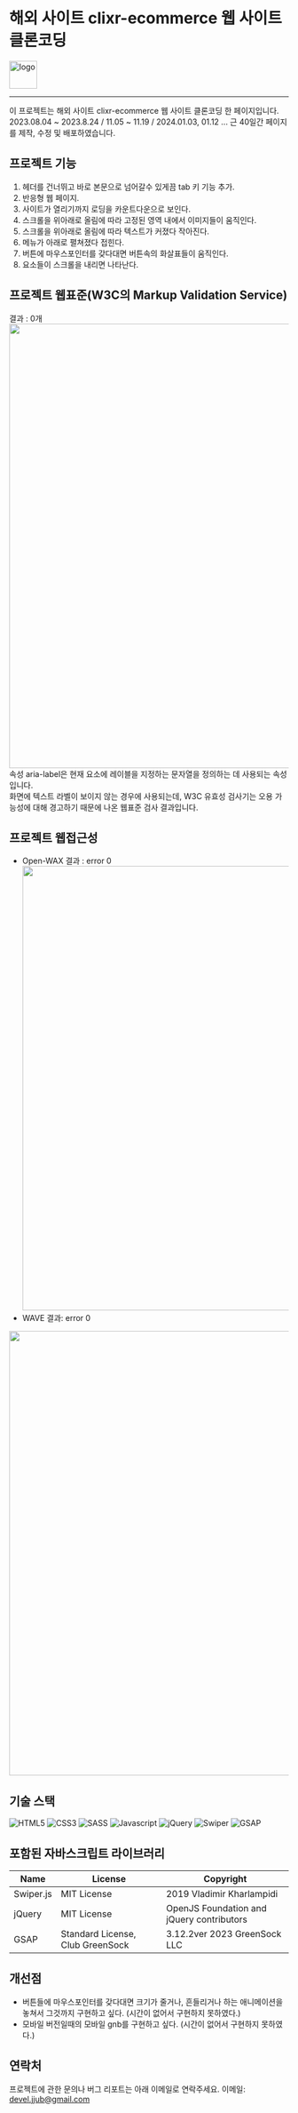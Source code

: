 # 해외 사이트 clixr-ecommerce 웹 사이트 클론코딩

  <img alt="logo" src="https://github.com/jjub0217/jjub0217.github.io/assets/62126380/b704d372-d2da-443e-ac70-f9086ad0ad77" width=50>


----
이 프로젝트는 해외 사이트 clixr-ecommerce 웹 사이트 클론코딩 한 페이지입니다.<br>
2023.08.04 ~ 2023.8.24 / 11.05 ~ 11.19 / 2024.01.03, 01.12 ... 근 40일간 페이지를 제작, 수정 및 배포하였습니다. <br>


## 프로젝트 기능
1. 헤더를 건너뛰고 바로 본문으로 넘어갈수 있게끔 tab 키 기능 추가.
1. 반응형 웹 페이지.
2. 사이트가 열리기까지 로딩을 카운트다운으로 보인다.
3. 스크롤을 위아래로 올림에 따라 고정된 영역 내에서 이미지들이 움직인다.  
4. 스크롤을 위아래로 올림에 따라 텍스트가 커졌다 작아진다.
5. 메뉴가 아래로 펼쳐졌다 접힌다.
6. 버튼에 마우스포인터를 갖다대면 버튼속의 화살표들이 움직인다.
7. 요소들이 스크롤을 내리면 나타난다.


## 프로젝트 웹표준(W3C의 Markup Validation Service)
결과 : 0개 <br>
<img src="https://github.com/jjub0217/jjub0217.github.io/assets/62126380/c8f161aa-3ab7-4748-a83e-bc1aa9daf509" width=800> <br>
속성 aria-label은 현재 요소에 레이블을 지정하는 문자열을 정의하는 데 사용되는 속성입니다. <br> 화면에 텍스트 라벨이 보이지 않는 경우에 사용되는데,  W3C 유효성 검사기는 오용 가능성에 대해 경고하기 때문에 나온 웹표준 검사 결과입니다.

## 프로젝트 웹접근성
- Open-WAX 결과 : error 0<br>
<img src="https://github.com/jjub0217/jjub0217.github.io/assets/62126380/5763ac5b-3892-4df0-810c-66a430c3ed1c" width=800> <br>
- WAVE 결과: error 0<br>
<img src="https://github.com/jjub0217/jjub0217.github.io/assets/62126380/ef544c74-c474-4f27-b7d1-e115198d5db3" width=800>


## 기술 스택
![HTML5](https://img.shields.io/badge/HTML5-FE642E?style=flat-square&logo=HTML5&logoColor=white)
![CSS3](https://img.shields.io/badge/CSS3-2E9AFE?style=flat-square&logo=CSS3&logoColor=white)
![SASS](https://img.shields.io/badge/Sass-cc6699?style=flat-square&logo=sass&logoColor=white)
![Javascript](https://img.shields.io/badge/Javascript-gray?style=flat-square&logo=Javascript&logoColor=f7df1e)
![jQuery](https://img.shields.io/badge/jQuery-0769ad?style=flat-square&logo=jQuery&logoColor=white)
![Swiper](https://img.shields.io/badge/Swiper-gray?style=flat-square&logo=Swiper&logoColor=0080FF)
![GSAP](https://img.shields.io/badge/GSAP-88CE02?style=flat-square&logo=GreenSock&logoColor=white)


## 포함된 자바스크립트 라이브러리
| Name      | License                          | Copyright                                 |
| --------- | -------------------------------- | ----------------------------------------- |
| Swiper.js | MIT License                      | 2019 Vladimir Kharlampidi                 |
| jQuery    | MIT License                      | OpenJS Foundation and jQuery contributors |
| GSAP      | Standard License, Club GreenSock | 3.12.2ver 2023 GreenSock LLC              |

## 개선점
- 버튼들에 마우스포인터를 갖다대면 크기가 줄거나, 흔들리거나 하는 애니메이션을 놓쳐서 그것까지 구현하고 싶다. (시간이 없어서 구현하지 못하였다.)
- 모바일 버전일때의 모바일 gnb를 구현하고 싶다. (시간이 없어서 구현하지 못하였다.)

## 연락처
프로젝트에 관한 문의나 버그 리포트는 아래 이메일로 연락주세요.
이메일: devel.jjub@gmail.com

